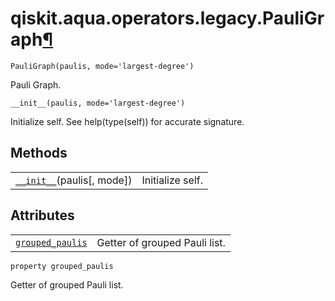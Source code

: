 <span id="qiskit-aqua-operators-legacy-pauligraph" />

# qiskit.aqua.operators.legacy.PauliGraph[¶](#qiskit-aqua-operators-legacy-pauligraph "Permalink to this headline")

<span id="undefined" />

`PauliGraph(paulis, mode='largest-degree')`

Pauli Graph.

<span id="undefined" />

`__init__(paulis, mode='largest-degree')`

Initialize self. See help(type(self)) for accurate signature.

## Methods

|                                                                                                                                     |                  |
| ----------------------------------------------------------------------------------------------------------------------------------- | ---------------- |
| [`__init__`](#qiskit.aqua.operators.legacy.PauliGraph.__init__ "qiskit.aqua.operators.legacy.PauliGraph.__init__")(paulis\[, mode]) | Initialize self. |

## Attributes

|                                                                                                                                      |                               |
| ------------------------------------------------------------------------------------------------------------------------------------ | ----------------------------- |
| [`grouped_paulis`](#qiskit.aqua.operators.legacy.PauliGraph.grouped_paulis "qiskit.aqua.operators.legacy.PauliGraph.grouped_paulis") | Getter of grouped Pauli list. |

<span id="undefined" />

`property grouped_paulis`

Getter of grouped Pauli list.
